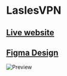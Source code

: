 # LaslesVPN
## [Live website](https://beautiful-pavlova-006951.netlify.app/)
## [Figma Design](https://www.figma.com/file/NvX5H2KyAkSg7xGJyhPrP6)

![Preview]("/lnadingpage/src/assets/Preview.png")

